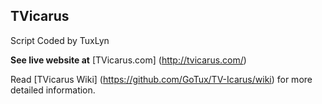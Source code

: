 ## TVicarus
Script Coded by TuxLyn

**See live website at** [TVicarus.com] (http://tvicarus.com/)

Read [TVicarus Wiki] (https://github.com/GoTux/TV-Icarus/wiki) for more detailed information.
